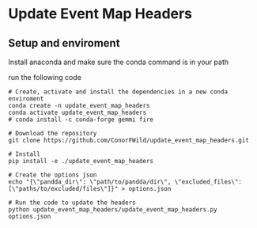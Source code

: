 # Update Event Map Headers

## Setup and enviroment
Install anaconda and make sure the conda command is in your path

run the following code

```shell
# Create, activate and install the dependencies in a new conda enviroment
conda create -n update_event_map_headers
conda activate update_event_map_headers
# conda install -c conda-forge gemmi fire

# Download the repository
git clone https://github.com/ConorFWild/update_event_map_headers.git

# Install
pip install -e ./update_event_map_headers

# Create the options json
echo "{\"pandda_dir\": \"path/to/pandda/dir\", \"excluded_files\": [\"paths/to/excluded/files\"]}" > options.json

# Run the code to update the headers
python update_event_map_headers/update_event_map_headers.py options.json
```


